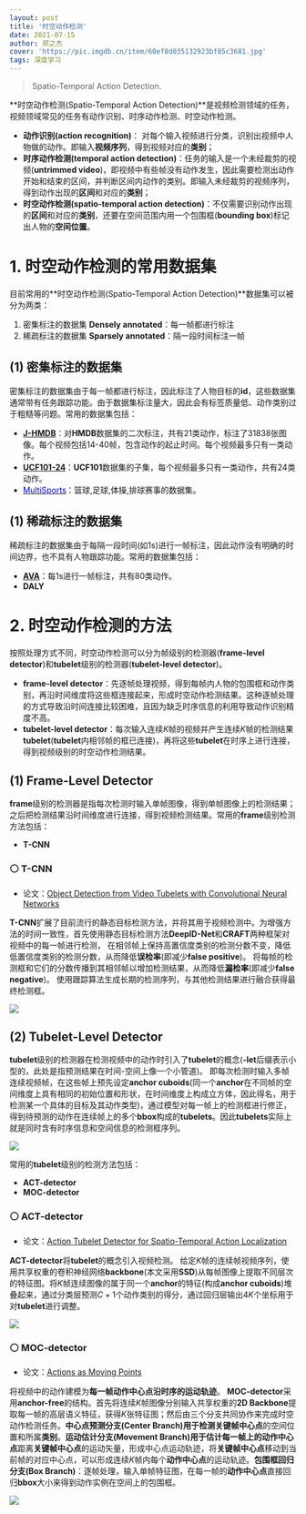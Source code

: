 ```yaml
---
layout: post
title: '时空动作检测'
date: 2021-07-15
author: 郑之杰
cover: 'https://pic.imgdb.cn/item/60ef8d035132923bf85c3681.jpg'
tags: 深度学习
---
```


> Spatio-Temporal Action Detection.

**时空动作检测(Spatio-Temporal Action Detection)**是视频检测领域的任务，视频领域常见的任务有动作识别、时序动作检测、时空动作检测。
- **动作识别(action recognition)**： 对每个输入视频进行分类，识别出视频中人物做的动作。即输入**视频序列**，得到视频对应的**类别**；
- **时序动作检测(temporal action detection)**：任务的输入是一个未经裁剪的视频(**untrimmed video**)，即视频中有些帧没有动作发生，因此需要检测出动作开始和结束的区间，并判断区间内动作的类别。即输入未经裁剪的视频序列，得到动作出现的**区间**和对应的**类别**；
- **时空动作检测(spatio-temporal action detection)**：不仅需要识别动作出现的**区间**和对应的**类别**，还要在空间范围内用一个包围框(**bounding box**)标记出人物的**空间位置**。

# 1. 时空动作检测的常用数据集
目前常用的**时空动作检测(Spatio-Temporal Action Detection)**数据集可以被分为两类：
1. 密集标注的数据集 **Densely annotated**：每一帧都进行标注
2. 稀疏标注的数据集 **Sparsely annotated**：隔一段时间标注一帧

## (1) 密集标注的数据集
密集标注的数据集由于每一帧都进行标注，因此标注了人物目标的**id**，这些数据集通常带有任务跟踪功能。由于数据集标注量大，因此会有标签质量低、动作类别过于粗糙等问题。常用的数据集包括：
- [**J-HMDB**](http://jhmdb.is.tue.mpg.de/)：对**HMDB**数据集的二次标注，共有$21$类动作，标注了$31838$张图像。每个视频包括$14$-$40$帧，包含动作的起止时间。每个视频最多只有一类动作。
- [**UCF101-24**](https://github.com/gurkirt/corrected-UCF101-Annots)：**UCF101**数据集的子集，每个视频最多只有一类动作，共有$24$类动作。
- [<font color=Blue>MultiSports</font>](https://0809zheng.github.io/2021/07/16/multisports.html)：篮球,足球,体操,排球赛事的数据集。

## (1) 稀疏标注的数据集
稀疏标注的数据集由于每隔一段时间(如$1$s)进行一帧标注，因此动作没有明确的时间边界，也不具有人物跟踪功能。常用的数据集包括：
- [**AVA**](https://arxiv.org/abs/1705.08421)：每$1$s进行一帧标注，共有$80$类动作。
- **DALY**

# 2. 时空动作检测的方法
按照处理方式不同，时空动作检测可以分为帧级别的检测器(**frame-level detector**)和**tubelet**级别的检测器(**tubelet-level detector**)。
- **frame-level detector**：先逐帧处理视频，得到每帧内人物的包围框和动作类别，再沿时间维度将这些框连接起来，形成时空动作检测结果。这种逐帧处理的方式导致沿时间连接比较困难，且因为缺乏时序信息的利用导致动作识别精度不高。
- **tubelet-level detector**：每次输入连续$K$帧的视频并产生连续$K$帧的检测结果**tubelet**(**tubelet**内相邻帧的框已连接)，再将这些**tubelet**在时序上进行连接，得到视频级别的时空动作检测结果。

## (1) Frame-Level Detector
**frame**级别的检测器是指每次检测时输入单帧图像，得到单帧图像上的检测结果；之后把检测结果沿时间维度进行连接，得到视频检测结果。常用的**frame**级别检测方法包括：
- **T-CNN**

### ⚪ T-CNN
- 论文：[Object Detection from Video Tubelets with Convolutional Neural Networks](https://0809zheng.github.io/2021/06/10/tcnn.html)

**T-CNN**扩展了目前流行的静态目标检测方法，并将其用于视频检测中。为增强方法的时间一致性，首先使用静态目标检测方法**DeepID-Net**和**CRAFT**两种框架对视频中的每一帧进行检测，
在相邻帧上保持高置信度类别的检测分数不变，降低低置信度类别的检测分数，从而降低**误检率**(即减少**false positive**)。
将每帧的检测框和它们的分数传播到其相邻帧以增加检测结果，从而降低**漏检率**(即减少**false negative**)。
使用跟踪算法生成长期的检测序列，与其他检测结果进行融合获得最终检测框。

![](https://pic.imgdb.cn/item/60f0f8575132923bf85fd65a.jpg)


## (2) Tubelet-Level Detector
**tubelet**级别的检测器在检测视频中的动作时引入了**tubelet**的概念(**-let**后缀表示小型的，此处是指预测结果在时间-空间上像一个小管道)。
即每次检测时输入多帧连续视频帧，在这些帧上预先设定**anchor cuboids**(同一个**anchor**在不同帧的空间维度上具有相同的初始位置和形状，在时间维度上构成立方体，因此得名，用于检测某一个具体的目标及其动作类型)，通过模型对每一帧上的检测框进行修正，得到待预测的动作在连续帧上的多个**bbox**构成的**tubelets**。因此**tubelets**实际上就是同时含有时序信息和空间信息的检测框序列。

![](https://pic.imgdb.cn/item/60ef97855132923bf894bd2e.jpg)

常用的**tubelet**级别的检测方法包括：
- **ACT-detector**
- **MOC-detector**

### ⚪ ACT-detector
- 论文：[Action Tubelet Detector for Spatio-Temporal Action Localization](https://0809zheng.github.io/2021/06/09/act.html)

**ACT-detector**将**tubelet**的概念引入视频检测。
给定$K$帧的连续帧视频序列，使用共享权重的卷积神经网络**backbone**(本文采用**SSD**)从每帧图像上提取不同层次的特征图。将$K$帧连续图像的属于同一个**anchor**的特征(构成**anchor cuboids**)堆叠起来，通过分类层预测$C+1$个动作类别的得分，通过回归层输出$4K$个坐标用于对**tubelet**进行调整。

![](https://pic.imgdb.cn/item/60ef98805132923bf89a578a.jpg)

### ⚪ MOC-detector
- 论文：[Actions as Moving Points](https://0809zheng.github.io/2021/07/17/mocdetector.html)

将视频中的动作建模为**每一帧动作中心点沿时序的运动轨迹**。
**MOC-detector**采用**anchor-free**的结构。首先将连续$K$帧图像分别输入共享权重的**2D Backbone**提取每一帧的高层语义特征，获得$K$张特征图；然后由三个分支共同协作来完成时空动作检测任务。**中心点预测分支(Center Branch)**用于检测**关键帧中心点**的空间位置和所属**类别**。**运动估计分支(Movement Branch)**用于估计每一帧上的**动作中心点**距离**关键帧中心点**的运动矢量，形成中心点运动轨迹，将**关键帧中心点**移动到当前帧的对应中心点，可以形成连续$K$帧内每个**动作中心点**的运动轨迹。**包围框回归分支(Box Branch)**：逐帧处理，输入单帧特征图，在每一帧的**动作中心点**直接回归**bbox**大小来得到动作实例在空间上的包围框。

![](https://pic.imgdb.cn/item/60efb4c75132923bf8380225.jpg)

